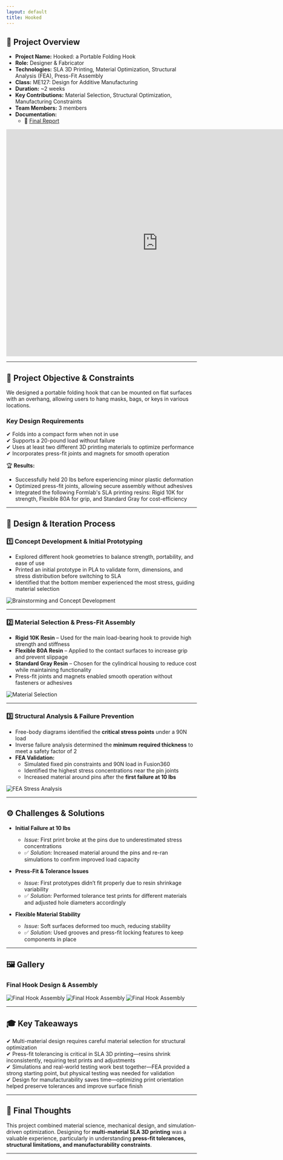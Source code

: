 ```yaml
---
layout: default
title: Hooked
---
```


## 🚀 Project Overview  
- **Project Name:** Hooked: a Portable Folding Hook  
- **Role:** Designer & Fabricator  
- **Technologies:** SLA 3D Printing, Material Optimization, Structural Analysis (FEA), Press-Fit Assembly  
- **Class:** ME127: Design for Additive Manufacturing  
- **Duration:** ~2 weeks  
- **Key Contributions:** Material Selection, Structural Optimization, Manufacturing Constraints  
- **Team Members:** 3 members  
- **Documentation:**  
  - 📄 <a href="../assets/docs/ME127_Hooked.pdf" target="_blank" rel="noopener noreferrer">Final Report</a>  

<div class="pdf-container">
  <iframe src="https://drive.google.com/file/d/1KJyLS_fk9S8BMfaryXboBL4l15gQ_JWq/preview" 
          frameborder="0" 
          width="800" 
          height="600"></iframe>
</div>

---

## 🎯 Project Objective & Constraints  

We designed a portable folding hook that can be mounted on flat surfaces with an overhang, allowing users to hang masks, bags, or keys in various locations.  

### Key Design Requirements  
✔ Folds into a compact form when not in use  
✔ Supports a 20-pound load without failure  
✔ Uses at least two different 3D printing materials to optimize performance  
✔ Incorporates press-fit joints and magnets for smooth operation  

🏆 **Results:**  
- Successfully held 20 lbs before experiencing minor plastic deformation  
- Optimized press-fit joints, allowing secure assembly without adhesives  
- Integrated the following Formlab's SLA printing resins: Rigid 10K for strength, Flexible 80A for grip, and Standard Gray for cost-efficiency 

---

## 🔧 Design & Iteration Process  

### 1️⃣ Concept Development & Initial Prototyping  
- Explored different hook geometries to balance strength, portability, and ease of use  
- Printed an initial prototype in PLA to validate form, dimensions, and stress distribution before switching to SLA  
- Identified that the bottom member experienced the most stress, guiding material selection  

<div class="image-container">
  <img src="../assets/images/me127-hooked/brainstorm.jpeg" alt="Brainstorming and Concept Development">
</div>

---

### 2️⃣ Material Selection & Press-Fit Assembly  
- **Rigid 10K Resin** – Used for the main load-bearing hook to provide high strength and stiffness  
- **Flexible 80A Resin** – Applied to the contact surfaces to increase grip and prevent slippage  
- **Standard Gray Resin** – Chosen for the cylindrical housing to reduce cost while maintaining functionality  
- Press-fit joints and magnets enabled smooth operation without fasteners or adhesives  

<div class="image-container">
  <img src="../assets/images/me127-hooked/material_selecting.jpeg" alt="Material Selection">
</div>

---

### 3️⃣ Structural Analysis & Failure Prevention  
- Free-body diagrams identified the **critical stress points** under a 90N load  
- Inverse failure analysis determined the **minimum required thickness** to meet a safety factor of 2  
- **FEA Validation:**  
  - Simulated fixed pin constraints and 90N load in Fusion360  
  - Identified the highest stress concentrations near the pin joints  
  - Increased material around pins after the **first failure at 10 lbs**  

<div class="image-container">
  <img src="../assets/images/me127-hooked/FEA_analysis.jpeg" alt="FEA Stress Analysis">
</div>

---

## ⚙️ Challenges & Solutions  

- **Initial Failure at 10 lbs**  
  - *Issue:* First print broke at the pins due to underestimated stress concentrations  
  - ✅ *Solution:* Increased material around the pins and re-ran simulations to confirm improved load capacity  

- **Press-Fit & Tolerance Issues**  
  - *Issue:* First prototypes didn’t fit properly due to resin shrinkage variability  
  - ✅ *Solution:* Performed tolerance test prints for different materials and adjusted hole diameters accordingly  

- **Flexible Material Stability**  
  - *Issue:* Soft surfaces deformed too much, reducing stability  
  - ✅ *Solution:* Used grooves and press-fit locking features to keep components in place  

---

## 🖼️ Gallery  

### Final Hook Design & Assembly  
<div class="image-container">
  <img src="../assets/images/me127-hooked/Movement.jpeg" alt="Final Hook Assembly">
  <img src="../assets/images/me127-hooked/summary.jpeg" alt="Final Hook Assembly">
  <img src="../assets/images/me127-hooked/final.jpeg" alt="Final Hook Assembly">

</div>  

---

## 🎓 Key Takeaways  

✔ Multi-material design requires careful material selection for structural optimization  
✔ Press-fit tolerancing is critical in SLA 3D printing—resins shrink inconsistently, requiring test prints and adjustments  
✔ Simulations and real-world testing work best together—FEA provided a strong starting point, but physical testing was needed for validation  
✔ Design for manufacturability saves time—optimizing print orientation helped preserve tolerances and improve surface finish  

---

## 🌟 Final Thoughts  

This project combined material science, mechanical design, and simulation-driven optimization. Designing for **multi-material SLA 3D printing** was a valuable experience, particularly in understanding **press-fit tolerances, structural limitations, and manufacturability constraints**.  

---
